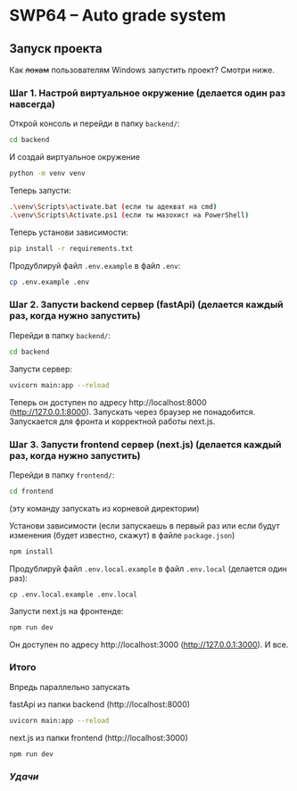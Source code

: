 # SWP64 – Auto grade system
## Запуск проекта

Как ~~лохам~~ пользователям Windows запустить проект? Смотри ниже.

### Шаг 1. Настрой виртуальное окружение (делается один раз навсегда)

Открой консоль и перейди в папку ```backend/```:

```bash
cd backend
```
И создай виртуальное окружение

```bash
python -m venv venv
```

Теперь запусти:
```bash
.\venv\Scripts\activate.bat (если ты адекват на cmd)
.\venv\Scripts\Activate.ps1 (если ты мазохист на PowerShell)
```

Теперь установи зависимости:
```bash
pip install -r requirements.txt
```

Продублируй файл ```.env.example``` в файл ```.env```: 
```bash
cp .env.example .env
```


### Шаг 2. Запусти backend сервер (fastApi) (делается каждый раз, когда нужно запустить)
Перейди в папку ```backend/```:
```bash
cd backend
```

Запусти сервер:
```bash
uvicorn main:app --reload
```

Теперь он доступен по адресу http://localhost:8000 (http://127.0.0.1:8000). Запускать через браузер не понадобится. Запускается для фронта и корректной работы next.js.

### Шаг 3. Запусти frontend сервер (next.js) (делается каждый раз, когда нужно запустить)
Перейди в папку ```frontend/```:
```bash
cd frontend
```
(эту команду запускать из корневой директории)

Установи зависимости (если запускаешь в первый раз или если будут изменения (будет известно, скажут) в файле ```package.json```)
```bash
npm install
```

Продублируй файл ```.env.local.example``` в файл ```.env.local``` (делается один раз):
```
cp .env.local.example .env.local
```

Запусти next.js на фронтенде:
```bash
npm run dev
```

Он доступен по адресу http://localhost:3000 (http://127.0.0.1:3000). И все.

### Итого

Впредь параллельно запускать

fastApi из папки backend (http://localhost:8000)
```bash
uvicorn main:app --reload
```

next.js из папки frontend (http://localhost:3000)
```bash
npm run dev
```

### *Удачи*

